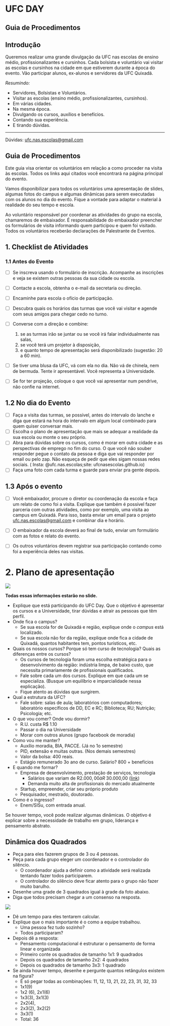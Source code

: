 # UFC DAY
## Guia de Procedimentos


## Introdução

Queremos realizar uma grande divulgação da UFC nas escolas de ensino médio, profissionalizantes e cursinhos. Cada bolsista e voluntário vai visitar as escolas e cursinhos na cidade em que estiverem durante a época do evento. Vão participar alunos, ex-alunos e servidores da UFC Quixadá. 

*Resumindo:*

*   Servidores, Bolsistas e Voluntários.
*   Visitar as escolas (ensino médio, profissionalizantes, cursinhos).
*   Em várias cidades.
*   Na mesma época.
*   Divulgando os cursos, auxílios e benefícios.
*   Contando sua experiência.
*   E tirando dúvidas.

---


Dúvidas: ufc.nas.escolas@gmail.com

## Guia de Procedimentos

Este guia visa orientar os voluntários em relação a como proceder na visita às escolas. Todos os links aqui citados você encontrará na página principal do evento.

Vamos disponibilizar para todos os voluntários uma apresentação de slides, algumas fotos do campus e algumas dinâmicas para serem executadas com os alunos no dia do evento. Fique a vontade para adaptar o material à realidade do seu tempo e escola.

Ao voluntário responsável por coordenar as atividades do grupo na escola, chamaremos de embaixador. É responsabilidade do embaixador preencher os formulários de visita informando quem participou e quem foi visitado. Todos os voluntários receberão declarações de Palestrante de Eventos.

## 1. Checklist de Atividades


### 1.1 Antes do Evento
- [ ] Se inscreva usando o formulário de inscrição. Acompanhe as inscrições e veja se existem outras pessoas da sua cidade ou escola.
- [ ] Contacte a escola, obtenha o e-mail da secretaria ou direção.
- [ ] Encaminhe para escola o ofício de participação.
- [ ] Descubra quais os horários das turmas que você vai visitar e agende com seus amigos para chegar cedo no turno.
- [ ] Converse com a direção e combine: 
    1. se as turmas irão se juntar ou se você irá falar individualmente nas salas,
    2. se você terá um projetor à disposição,
    3. e quanto tempo de apresentação será disponibilizado (sugestão: 20 a 60 min).
- [ ] Se tiver uma blusa da UFC, vá com ela no dia. Não vá de chinela, nem de bermuda. Tente ir apresentável. Você representa a Universidade.
- [ ] Se for ter projeção, coloque o que você vai apresentar num pendrive, não confie na internet. 


## 1.2 No dia do Evento


- [ ] Faça a visita das turmas, se possível, antes do intervalo do lanche e diga que estará na hora do intervalo em algum local combinado para quem quiser conversar mais.
- [ ] Escolha o plano de apresentação que mais se adequar a realidade da sua escola ou monte o seu próprio.
- [ ] Abra para dúvidas sobre os cursos, como é morar em outra cidade e as perspectivas de emprego no fim do curso. O que você não souber responder pegue o contato da pessoa e diga que vai responder por email ou pelo zap. Não esqueça de pedir que eles sigam nossas redes sociais. ( Insta: @ufc.nas.escolas;site: ufcnasescolas.github.io)
- [ ] Faça uma foto com cada turma e guarde para enviar pra gente depois.

## 1.3 Após o evento

- [ ] Você embaixador, procure o diretor ou coordenação da escola e faça um relato de como foi a visita. Explique que também é possível fazer parceria com outras atividades, como por exemplo, uma visita ao campus em Quixadá. Para isso, basta enviar um email para o projeto ufc.nas.escolas@gmail.com e combinar dia e horário.
- [ ] O embaixador da escola deverá ao final de tudo, enviar um formulário com as fotos e relato do evento.
- [ ] Os outros voluntários devem registrar sua participação contando como foi a experiência deles nas visitas.


# 2. Plano de apresentação

![](guia.jpg)

**Todas essas informações estarão no slide.**

*   Explique que está participando do UFC Day. Que o objetivo é apresentar os cursos e a Universidade, tirar dúvidas e atrair as pessoas que têm perfil.
*   Onde fica o campus? 
    *   Se sua escola for de Quixadá e região, explique onde o _campus_ está localizado.
    *   Se sua escola não for da região, explique onde fica a cidade de Quixadá, quantos habitantes tem, pontos turísticos, etc. 
*   Quais os nossos cursos? Porque só tem curso de tecnologia? Quais as diferenças entre os cursos?
    *   Os cursos de tecnologia foram uma escolha estratégica para o desenvolvimento da região: indústria limpa, de baixo custo, que necessita primariamente de profissionais qualificados.
    *   Fale sobre cada um dos cursos. Explique em que cada um se especializa. (Busque um equilíbrio e imparcialidade nessa explicação). 
    *   Fique atento as dúvidas que surgirem.
*   Qual a estrutura da UFC? 
    *   Fale sobre: salas de aula; laboratórios com computadores; laboratório específicos de DD, EC e RC; Biblioteca; RU; Nutrição; Psicologia; etc.
*   O que vou comer? Onde vou dormir?
    *   R.U. custa R$ 1.10
    *   Passar o dia na Universidade
    *   Morar com outros alunos (grupo facebook de moradia)
*   Como vou me manter?
    *   Auxílio moradia, BIA, PACCE. (Já no 1o semestre)
    *   PID, extensão e muitas outras. (Nos demais semestres)
    *   Valor da bolsa: 400 reais. 
    *   Estágio remunerado 3o ano de curso. Salário? 800 + benefícios
*   E quando me formar?
    *   Empresa de desenvolvimento, prestação de serviços, tecnologia
        *   Salários que variam de R$2.000,00 à R$ 30.000,00 ([link](http://exame.abril.com.br/carreira/estes-sao-os-salarios-no-brasil-para-8-areas-de-ti/))
        *   Demanda muito alta de profissionais do mercado atualmente
    *   Startup, empreender, criar seu próprio produto
    *   Pesquisador, mestrado, doutorado.
*   Como é o ingresso?
    *   Enem/SISu, com entrada anual.

Se houver tempo, você pode realizar algumas dinâmicas. O objetivo é explicar sobre a necessidade de trabalho em grupo, liderança e pensamento abstrato.


## Dinâmica dos Quadrados

*   Peça para eles fazerem grupos de 3 ou 4 pessoas.
*   Peça para cada grupo eleger um coordenador e o controlador do silêncio.
    *   O coordenador ajuda a definir como a atividade será realizada tentando fazer todos participarem.
    *   O controlador do silêncio deve ficar atento para o grupo não fazer muito barulho.
*   Desenhe uma grade de 3 quadrados igual à grade da foto abaixo. 
*   Diga que todos precisam chegar a um consenso na resposta.


![](quadrados.jpg)


*   Dê um tempo para eles tentarem calcular.
*   Explique que o mais importante é o como a equipe trabalhou.
    *   Uma pessoa fez tudo sozinho?
    *   Todos participaram?
*   Depois dê a resposta:
    *   Pensamento computacional é estruturar o pensamento de forma linear e organizada
    *   Primeiro conte os quadrados de tamanho 1x1: 9 quadrados
    *   Depois os quadrados de tamanho  2x2: 4 quadrados
    *   Depois os quadrados de tamanho 3x3: 1 quadrado
*   Se ainda houver tempo, desenhe e pergunte quantos retângulos existem na figura?
    *   É só pegar todas as combinações: 11, 12, 13, 21, 22, 23, 31, 32, 33
    *   1x1(9)
    *   1x2 (6), 2x1(6)
    *   1x3(3), 3x1(3)
    *   2x2(4), 
    *   2x3(2), 3x2(2)
    *   3x3(1)
    *   Total: 36
